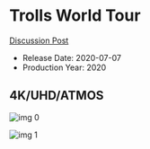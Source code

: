 # Trolls World Tour

[Discussion Post](https://www.avsforum.com/threads/bass-eq-for-filtered-movies.2995212/post-59864990)

* Release Date: 2020-07-07
* Production Year: 2020

## 4K/UHD/ATMOS

![img 0](https://i.imgur.com/xcqVU01.jpg)

![img 1](https://i.imgur.com/pwtZVel.png)

